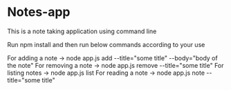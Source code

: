 # Notes-app

This is a note taking application using command line

Run npm install and then run below commands according to your use

For adding a note -> node app.js add --title="some title" --body="body of the note"
For removing a note -> node app.js remove --title="some title"
For listing notes -> node app.js list
For reading a note ->  node app.js note --title="some title"
